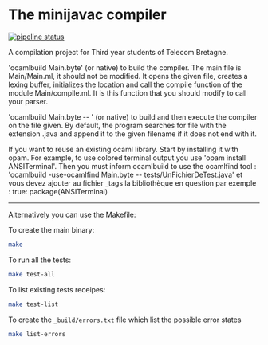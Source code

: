 The minijavac compiler
======================

[![pipeline status](https://gitlab.com/commentjava/commentjava/badges/master/pipeline.svg)](https://gitlab.com/commentjava/commentjava/commits/master)

A compilation project for Third year students of Telecom Bretagne.

'ocamlbuild Main.byte' (or native) to build the compiler. The main file
is Main/Main.ml, it should not be modified. It opens the given file,
creates a lexing buffer, initializes the location and call the compile
function of the module Main/compile.ml. It is this function that you
should modify to call your parser.

'ocamlbuild Main.byte -- <filename>' (or native) to build and then execute
the compiler on the file given. By default, the program searches for
file with the extension .java and append it to the given filename if
it does not end with it.

If you want to reuse an existing ocaml library. Start by installing it
with opam. For example, to use colored terminal output you
use 'opam install ANSITerminal'.
Then you must inform ocamlbuild to use the ocamlfind tool :
'ocamlbuild -use-ocamlfind Main.byte -- tests/UnFichierDeTest.java'
et vous devez ajouter au fichier _tags la bibliothèque en question par exemple :
true: package(ANSITerminal)

-------

Alternatively you can use the Makefile:

To create the main binary:
```bash
make
```

To run all the tests:
```bash
make test-all
```

To list existing tests receipes:
```bash
make test-list
```

To create the `_build/errors.txt` file which list the possible error states
```bash
make list-errors
```
